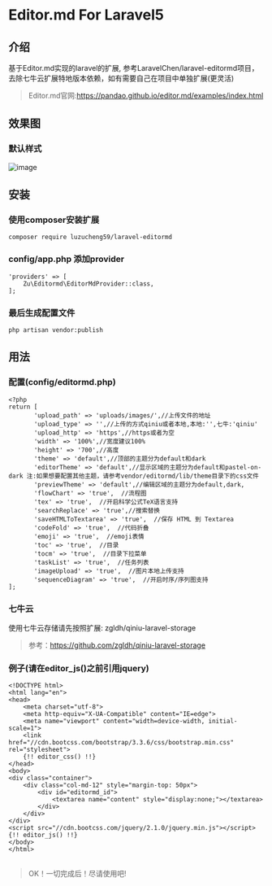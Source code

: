 # Editor.md For Laravel5

## 介绍
基于Editor.md实现的laravel的扩展, 参考LaravelChen/laravel-editormd项目，去除七牛云扩展特地版本依赖，如有需要自己在项目中单独扩展(更灵活)
> Editor.md官网:https://pandao.github.io/editor.md/examples/index.html
## 效果图
### 默认样式
![image](https://github.com/LaravelChen/laravel-editormd/raw/master/images/default.png)

## 安装
### 使用composer安装扩展
```
composer require luzucheng59/laravel-editormd
```
### config/app.php 添加provider
```
'providers' => [
    Zu\Editormd\EditorMdProvider::class,
];
```
### 最后生成配置文件
```
php artisan vendor:publish
```

## 用法
### 配置(config/editormd.php)
```
<?php
return [
       'upload_path' => 'uploads/images/',//上传文件的地址
       'upload_type' => '',//上传的方式qiniu或者本地,本地:'',七牛:'qiniu'
       'upload_http' => 'https',//https或者为空
       'width' => '100%',//宽度建议100%
       'height' => '700',//高度
       'theme' => 'default',//顶部的主题分为default和dark
       'editorTheme' => 'default',//显示区域的主题分为default和pastel-on-dark 注:如果想要配置其他主题，请参考vendor/editormd/lib/theme目录下的css文件
       'previewTheme' => 'default',//编辑区域的主题分为default,dark,
       'flowChart' => 'true',  //流程图
       'tex' => 'true',  //开启科学公式TeX语言支持
       'searchReplace' => 'true',//搜索替换
       'saveHTMLToTextarea' => 'true',  //保存 HTML 到 Textarea
       'codeFold' => 'true',  //代码折叠
       'emoji' => 'true',  //emoji表情
       'toc' => 'true',  //目录
       'tocm' => 'true',  //目录下拉菜单
       'taskList' => 'true',  //任务列表
       'imageUpload' => 'true',  //图片本地上传支持
       'sequenceDiagram' => 'true',  //开启时序/序列图支持
];
```

### 七牛云
使用七牛云存储请先按照扩展: zgldh/qiniu-laravel-storage
> 参考：https://github.com/zgldh/qiniu-laravel-storage

### 例子(请在editor_js()之前引用jquery)
```
<!DOCTYPE html>
<html lang="en">
<head>
    <meta charset="utf-8">
    <meta http-equiv="X-UA-Compatible" content="IE=edge">
    <meta name="viewport" content="width=device-width, initial-scale=1">
    <link href="//cdn.bootcss.com/bootstrap/3.3.6/css/bootstrap.min.css" rel="stylesheet">
    {!! editor_css() !!}
</head>
<body>
<div class="container">
    <div class="col-md-12" style="margin-top: 50px">
        <div id="editormd_id">
            <textarea name="content" style="display:none;"></textarea>
        </div>
    </div>
</div>
<script src="//cdn.bootcss.com/jquery/2.1.0/jquery.min.js"></script>
{!! editor_js() !!}
</body>
</html>
```

##
>OK！一切完成后！尽请使用吧!



